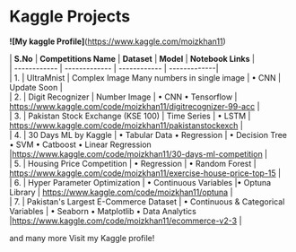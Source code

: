 # Kaggle Projects

**![My kaggle Profile]**(https://www.kaggle.com/moizkhan11)

| **S.No** | **Competitions Name** |  **Dataset** | **Model** | **Notebook Links** | <br />
| ------------ | ------------- | ------------ | -------------|<br />
| 1. | UltraMnist | Complex Image Many numbers in single image | • CNN | Update Soon | <br />
| 2. | Digit Recognizer | Number Image | • CNN • Tensorflow | https://www.kaggle.com/code/moizkhan11/digitrecognizer-99-acc |<br />
| 3. | Pakistan Stock Exchange (KSE 100) | Time Series | • LSTM | https://www.kaggle.com/code/moizkhan11/pakistanstockexch |<br/>
| 4. | 30 Days ML by Kaggle | • Tabular Data • Regression | • Decision Tree • SVM • Catboost • Linear Regression |https://www.kaggle.com/code/moizkhan11/30-days-ml-competition |<br />
| 5. | Housing Price Competition | • Regression | • Random Forest | https://www.kaggle.com/code/moizkhan11/exercise-house-price-top-15 | <br />
| 6. | Hyper Parameter Optimization | • Continuous Variables |• Optuna Library | https://www.kaggle.com/code/moizkhan11/optuna |<br />
| 7. | Pakistan's Largest E-Commerce Dataset | • Continuous & Categorical  Variables | • Seaborn • Matplotlib • Data Analytics |https://www.kaggle.com/code/moizkhan11/ecommerce-v2-3 |

and many more Visit my Kaggle profile!
